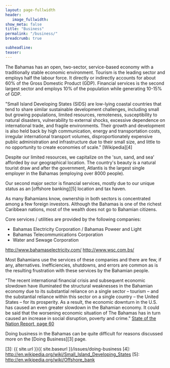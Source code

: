 ```yaml
---
layout: page-fullwidth
header:
   image_fullwidth:
show_meta: false
title: "Business"
permalink: "/business/"
breadcrumb: true

subheadline: 
teaser:
---
```

>
The Bahamas has an open, two-sector, service-based economy with a traditionally stable economic environment. Tourism is the leading sector and employs half the labour force. It directly or indirectly accounts for about 60% of the Gross Domestic Product (GDP). Financial services is the second largest sector and employs 10% of the population while generating 10-15% of GDP.

"Small Island Developing States (SIDS) are low-lying coastal countries that tend to share similar sustainable development challenges, including small but growing populations, limited resources, remoteness, susceptibility to natural disasters, vulnerability to external shocks, excessive dependence on international trade, and fragile environments. Their growth and development is also held back by high communication, energy and transportation costs, irregular international transport volumes, disproportionately expensive public administration and infrastructure due to their small size, and little to no opportunity to create economies of scale."
[Wikipedia][4]

Despite our limited resources, we capitalize on the 'sun, sand, and sea' afforded by our geographical location. The country's beauty is a natural tourist draw and after the government, Atlantis is the largest single employer in the Bahamas (employing over 8000 people).

Our second major sector is financial services, mostly due to our unique status as an [offshore banking][5] location and tax haven.

As many Bahamians know, ownership in both sectors is concentrated among a few foreign investors. Although the Bahamas is one of the richest Caribbean nations, most of the wealth does not go to Bahamian citizens.

Core services / utilities are provided by the following companies:
* Bahamas Electricity Corporation / Bahamas Poweer and Light
* Bahamas Telecommunications Corporation
* Water and Sewage Corporation

http://www.bahamaselectricity.com/
http://www.wsc.com.bs/

Most Bahamians use the services of these companies and there are few, if any, alternatives. Inefficiencies, shutdowns, and errors are common as is the resulting frustration with these services by the Bahamian people.

"The recent international financial crisis and subsequent economic slowdown have illuminated the structural weaknesses in the Bahamian economy due to its substantial reliance on a single sector – tourism – and the substantial reliance within this sector on a single country – the United States – for its prosperity. As a result, the economic downturn in the U.S. has caused an even greater slowdown in the Bahamian economy. It could be said that the worsening economic situation of The Bahamas has in turn caused an increase in social disruption, poverty and crime." [State of the Nation Report, page 60][1]

Doing business in the Bahamas can be quite difficult for reasons discussed more on the [Doing Business][3] page.

[1]: http://www.vision2040bahamas.org/media/uploads/State_of_the_Nation_Summary_Report.pdf
[2]: http://competecaribbean.org/wp-content/uploads/2015/02/2014-The-Bahamas-Private-Sector-Assessment-Report.pdf
[3]: {{ site.url }}{{ site.baseurl }}/issues/doing-business
[4]: http://en.wikipedia.org/wiki/Small_Island_Developing_States
[5]: http://en.wikipedia.org/wiki/Offshore_bank